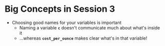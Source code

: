 # Big Concepts in Session 3
* Choosing good names for your variables is important
  * Naming a variable __`c`__ doesn't communicate much about what's inside it
  * ...whereas __`cost_per_ounce`__ makes clear what's in that variable!
